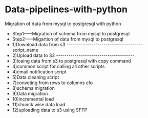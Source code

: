 # Data-pipelines-with-python
  Migration of data from mysql to postgresql with python 
 * Step1----Migration of schema from mysql to postgresql
 * Step2----Migartion of data from mysql to postgresql
 * 1)Download data from s3                         -------------------------------------   script_name 
 * 2)Upload data to S3                             --------------------------------------
 * 3)loaing data from s3 to postgresql with copy command
 * 4)common script for calling all other scripts
 * 4)email notification script 
 * 5)Data cleaning script 
 * 7)conveting from rows to columns cfo
 * 8)schema migration 
 * 9)Data migration 
 * 10)incremental load
 * 11)chunck wise data load
 * 12)uploading data to s3 using SFTP 
